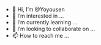 - 👋 Hi, I’m @Yoyousen
- 👀 I’m interested in ...
- 🌱 I’m currently learning ...
- 💞️ I’m looking to collaborate on ...
- 📫 How to reach me ...

<!---
Yoyousen/Yoyousen is a ✨ special ✨ repository because its `README.md` (this file) appears on your GitHub profile.
You can click the Preview link to take a look at your changes.
--->
